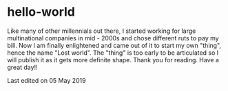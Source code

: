 # hello-world
Like many of other millennials out there, I started working for large multinational companies in mid - 2000s and chose different ruts to pay my bill. Now I am finally enlightened and came out of it to start my own "thing", hence the name "Lost world". The "thing" is too early to be articulated so I will publish it as it gets more definite shape. Thank you for reading. Have a great day!!

Last edited on 05 May 2019
